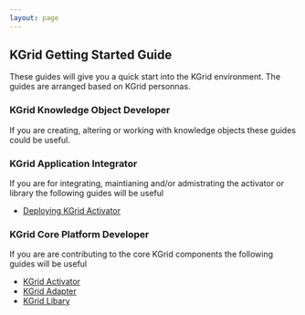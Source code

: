 ```yaml
---
layout: page
---
```


## KGrid Getting Started Guide

These guides will give you a quick start into the KGrid environment.  The guides are arranged based on KGrid personnas.

### KGrid Knowledge Object Developer
If you are creating, altering or working with knowledge objects these guides could be useful.

### KGrid Application Integrator
If you are for integrating, maintianing and/or admistrating the activator or library the following guides will be useful
*  [Deploying KGrid Activator](http://kgrid.org/kgrid-activator/)

### KGrid Core Platform Developer
If you are are contributing to the core KGrid components the following guides will be useful
* [KGrid Activator](http://kgrid.org/kgrid-activator/)
* [KGrid Adapter](http://kgrid.org/kgrid-adapter/)
* [KGrid Libary](http://kgrid.org/kgrid-library/)
